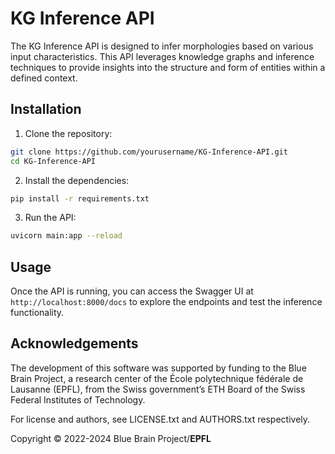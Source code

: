 # KG Inference API

The KG Inference API is designed to infer morphologies based on various input characteristics. This API leverages knowledge graphs and inference techniques to provide insights into the structure and form of entities within a defined context.


## Installation

1. Clone the repository:

```bash
git clone https://github.com/yourusername/KG-Inference-API.git
cd KG-Inference-API
```

2. Install the dependencies:

```bash
pip install -r requirements.txt
```

3. Run the API:

```bash
uvicorn main:app --reload
```

## Usage

Once the API is running, you can access the Swagger UI at `http://localhost:8000/docs` to explore the endpoints and test the inference functionality.


## Acknowledgements

The development of this software was supported by funding to the Blue Brain Project, a research center of the École polytechnique fédérale de Lausanne (EPFL), from the Swiss government’s ETH Board of the Swiss Federal Institutes of Technology.

For license and authors, see LICENSE.txt and AUTHORS.txt respectively.

Copyright &copy; 2022-2024 Blue Brain Project/**EPFL**